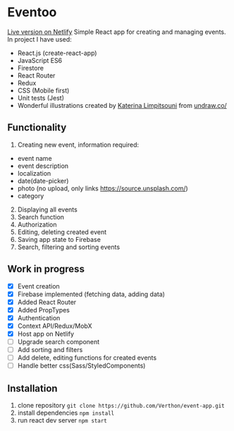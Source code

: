# Eventoo
[Live version on Netlify](https://eventooo.netlify.com/ "Live version on Netlify")
Simple React app for creating and managing events. In project I have used:

- React.js (create-react-app)
- JavaScript ES6
- Firestore
- React Router
- Redux
- CSS (Mobile first)
- Unit tests (Jest)
- Wonderful illustrations created by [Katerina Limpitsouni](https://twitter.com/ninalimpi) from [undraw.co/](https://undraw.co/) 


## Functionality

1. Creating new event, information required:
  * event name
  * event description
  * localization
  * date(date-picker)
  * photo (no upload, only links https://source.unsplash.com/)
  * category 
2. Displaying all events
3. Search function
4. Authorization
5. Editing, deleting created event
6. Saving app state to Firebase
7. Search, filtering and sorting events

## Work in progress

- [x] Event creation
- [x] Firebase implemented (fetching data, adding data)
- [x] Added React Router
- [x] Added PropTypes
- [x] Authentication
- [x] Context API/Redux/MobX
- [x] Host app on Netlify
- [ ] Upgrade search component
- [ ] Add sorting and filters
- [ ] Add delete, editing functions for created events
- [ ] Handle better css(Sass/StyledComponents)

## Installation

1. clone repository `git clone https://github.com/Verthon/event-app.git`
2. install dependencies `npm install`
3. run react dev server `npm start`